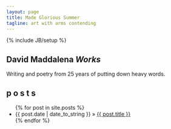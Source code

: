 ```yaml
---
layout: page
title: Made Glorious Summer
tagline: art with arms contending
---
```

{% include JB/setup %}

## David Maddalena *Works*  
Writing and poetry from 25 years of putting down heavy words.
    
## p o s t s


<ul class="posts">
  {% for post in site.posts %}
    <li><span>{{ post.date | date_to_string }}</span> &raquo; <a href="{{ BASE_PATH }}{{ post.url }}">{{ post.title }}</a></li>
  {% endfor %}
</ul>
